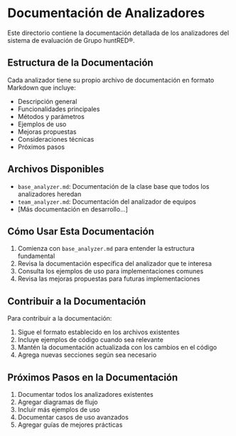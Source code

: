 # Documentación de Analizadores

Este directorio contiene la documentación detallada de los analizadores del sistema de evaluación de Grupo huntRED®.

## Estructura de la Documentación

Cada analizador tiene su propio archivo de documentación en formato Markdown que incluye:

- Descripción general
- Funcionalidades principales
- Métodos y parámetros
- Ejemplos de uso
- Mejoras propuestas
- Consideraciones técnicas
- Próximos pasos

## Archivos Disponibles

- `base_analyzer.md`: Documentación de la clase base que todos los analizadores heredan
- `team_analyzer.md`: Documentación del analizador de equipos
- [Más documentación en desarrollo...]

## Cómo Usar Esta Documentación

1. Comienza con `base_analyzer.md` para entender la estructura fundamental
2. Revisa la documentación específica del analizador que te interesa
3. Consulta los ejemplos de uso para implementaciones comunes
4. Revisa las mejoras propuestas para futuras implementaciones

## Contribuir a la Documentación

Para contribuir a la documentación:

1. Sigue el formato establecido en los archivos existentes
2. Incluye ejemplos de código cuando sea relevante
3. Mantén la documentación actualizada con los cambios en el código
4. Agrega nuevas secciones según sea necesario

## Próximos Pasos en la Documentación

1. Documentar todos los analizadores existentes
2. Agregar diagramas de flujo
3. Incluir más ejemplos de uso
4. Documentar casos de uso avanzados
5. Agregar guías de mejores prácticas 